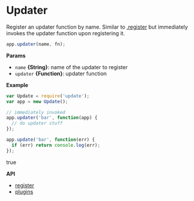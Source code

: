 # Updater

Register an updater function by name. Similar to [.register](register.md) but immediately invokes the updater function upon registering it.

```js
app.updater(name, fn);
```

**Params**

* `name` **{String}**: name of the updater to register
* `updater` **{Function}**: updater function

**Example**

```js
var Update = require('update');
var app = new Update();

// immediately invoked
app.updater('bar', function(app) {
  // do updater stuff
});

app.update('bar', function(err) {
  if (err) return console.log(err);
});
```

true

**API**

* [register](api/register.md)
* [plugins](api/plugins.md)
